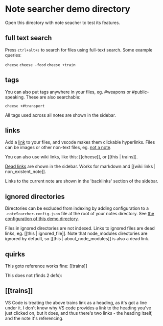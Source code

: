 # Note searcher demo directory

Open this directory with note seacher to test its features.


## full text search
Press `ctrl+alt+s` to search for files using full-text search. Some example
queries:

`cheese`
`cheese -food`
`cheese +train`


## tags
You can also put tags anywhere in your files, eg. #weapons or #public-speaking.
These are also searchable:

`cheese +#transport`

All tags used across all notes are shown in the sidebar.


## links
Add a [link](trains.md) to your files, and vscode makes them clickable
hyperlinks. Files can be images or other non-text files, eg.
[not a note](not_a_note.bin).

You can also use wiki links, like this: [[cheese]], or [[this | trains]].

[Dead links](to/nowhere.md) are shown in the sidebar. Works for markdown and
[[wiki links | non_existent_note]].

Links to the current note are shown in the 'backlinks' section of the sidebar.


## ignored directories
Directories can be excluded from indexing by adding configuration to a
`.noteSearcher.config.json` file at the root of your notes directory. See
[the configuration of this demo directory](.noteSearcher.config.json).

Files in ignored directories are not indexed. Links to ignored files are dead
links, eg. [[this | ignored_file]]. Note that node_modules directories are
ignored by default, so [[this | about_node_modules]] is also a dead link.


## quirks
This goto reference works fine: [[trains]]

This does not (finds 2 defs):

[[trains]]
-

VS Code is treating the above trains link as a heading, as it's got a line under
it. I don't know why VS code provides a link to the heading you've just clicked
on, but it does, and thus there's two links - the heading itself, and the note
it's referencing.

